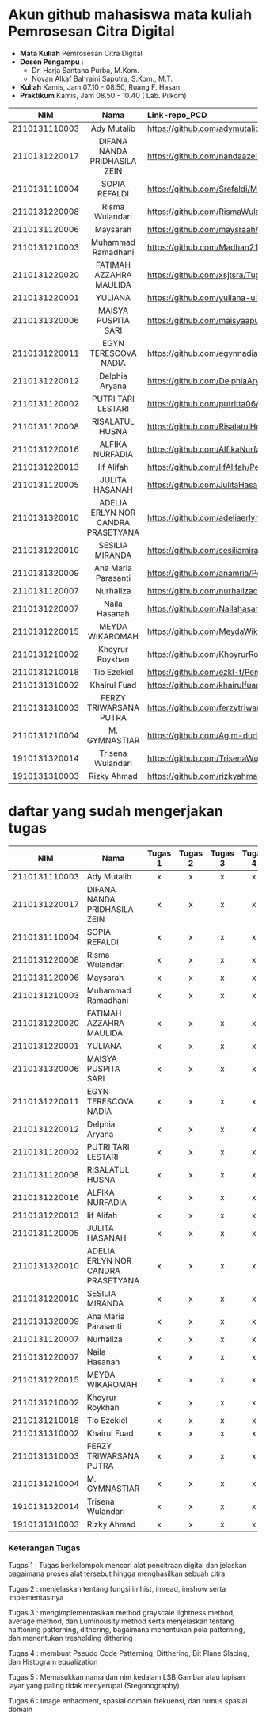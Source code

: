 # Akun github mahasiswa mata kuliah Pemrosesan Citra Digital

- **Mata Kuliah** Pemrosesan Citra Digital
- **Dosen Pengampu :**
    - Dr. Harja Santana Purba, M.Kom.
    - Novan Alkaf Bahraini Saputra, S.Kom., M.T.
- **Kuliah** Kamis, Jam 07.10 - 08.50, Ruang F. Hasan
- **Praktikum** Kamis, Jam 08.50 - 10.40 ( Lab. Pilkom)


| NIM | Nama | Link-repo_PCD |
| ----------- | :---------: | :---------- |
| 2110131110003 | Ady Mutalib | https://github.com/adymutalib/Tugas_Pemrosesan_Citra_Digital.git |
| 2110131220017 | DIFANA NANDA PRIDHASILA ZEIN | https://github.com/nandaazein/Pemrosesan-Citra-Digital.git |
| 2110131110004 | SOPIA REFALDI | https://github.com/Srefaldi/Mata-Kuliah-Pemrosesan-Citra-Digital.git |
| 2110131220008 | Risma Wulandari | https://github.com/RismaWulandarii/Tugas_Pemrosesan_Citra_Digital.git |
| 2110131120006 | Maysarah | https://github.com/maysraah/Tugas_Pemrosesan_Citra_Digital |
| 2110131210003 | Muhammad Ramadhani | https://github.com/Madhan215/Perkuliahan/tree/main/Semester_3/Tugas_Pemprosesan_Citra_Digital |
| 2110131220020 | FATIMAH AZZAHRA MAULIDA | https://github.com/xsjtsra/Tugas_PemrosesanCitraDigital |
| 2110131220001 | YULIANA | https://github.com/yuliana-ulm/Tugas_Pemrosesan-Citra-Digital |
| 2110131320006 | MAISYA PUSPITA SARI | https://github.com/maisyaapuspitaa/Tugas_Pemrosesan_Citra_Digital |
| 2110131220011 | EGYN TERESCOVA NADIA | https://github.com/egynnadia/Tugas-Individu-PCD |
| 2110131220012 | Delphia Aryana | https://github.com/DelphiaAryana/Pemrosesan-Citra-Digital |
| 2110131120002 | PUTRI TARI LESTARI | https://github.com/putritta06/my_repository/tree/master/PEMROSESAN_CITRA_DIGITAL |
| 2110131120008 | RISALATUL HUSNA | https://github.com/RisalatulHusna/Tugas_Pemrosesan_Citra_Digital.git |
| 2110131220016 | ALFIKA NURFADIA | https://github.com/AlfikaNurfadia/Tugas_PCD |
| 2110131220013 | Iif Alifah | https://github.com/IifAlifah/Pemrosesan-Citra-Digital |
| 2110131120005 | JULITA HASANAH | https://github.com/JulitaHasanah/Pemrosesan-Citra-Digital |
| 2110131320010 | ADELIA ERLYN NOR CANDRA PRASETYANA | https://github.com/adeliaerlyn/Pemrosesan-Citra-Digital |
| 2110131220010 | SESILIA MIRANDA | https://github.com/sesiliamiranda/Pengolahan_Citra_Digital |
| 2110131320009 | Ana Maria Parasanti | https://github.com/anamria/PemrosesanCitraDigital |
| 2110131120007 | Nurhaliza | https://github.com/nurhalizach/Pemrosesan_Citra_Digital |
| 2110131220007 | Naila Hasanah | https://github.com/Nailahasanah/Pemprosesan-Citra-Digital_PCD.git |
| 2110131220015 | MEYDA WIKAROMAH | https://github.com/MeydaWikaromah/Tugas_Pemrosesan_Citra_Digital |
| 2110131210002 | Khoyrur Roykhan | https://github.com/KhoyrurRoykhan/Pemrosesan_Citra_Digital |
| 2110131210018 | Tio Ezekiel | https://github.com/ezkl-t/Pemrosesan_Citra_Digital |
| 2110131310002 | Khairul Fuad | https://github.com/khairulfuad09/Pemrosesan_Citra_Digital.git |
| 2110131310003 | FERZY TRIWARSANA PUTRA | https://github.com/ferzytriwarsanaputra/Tugas_Pemrosesan_Citra_Digital |
| 2110131210004 | M. GYMNASTIAR | https://github.com/Agim-dudu/Pemrosesan_Citra_Digital |
| 1910131320014 | Trisena Wulandari | https://github.com/TrisenaWulandari/Pemrosesan-Citra-Digital |
| 1910131310003 | Rizky Ahmad | https://github.com/rizkyahmad16/ABKC6306_Pemrosesan_Citra_Digital |


# daftar yang sudah mengerjakan tugas

| NIM | Nama | Tugas 1 | Tugas 2 | Tugas 3 | Tugas 4 | Tugas 5 | Tugas 6 |
| ----------- | ----------- | :----------: | :----------: | :----------: | :----------: | :----------: | :----------: |
| 2110131110003 | Ady Mutalib | x | x | x | x | - | - |
| 2110131220017 | DIFANA NANDA PRIDHASILA ZEIN | x | x | x | x | x | x |
| 2110131110004 | SOPIA REFALDI | x | x | x | x | x | x |
| 2110131220008 | Risma Wulandari | x | x | x | x | x | x |
| 2110131120006 | Maysarah | x | x | x | x | x | x |
| 2110131210003 | Muhammad Ramadhani | x | x | x | x | x | x |
| 2110131220020 | FATIMAH AZZAHRA MAULIDA | x | x | x | x | x | x |
| 2110131220001 | YULIANA | x | x | x | x | x | x |
| 2110131320006 | MAISYA PUSPITA SARI | x | x | x | x | x | x |
| 2110131220011 | EGYN TERESCOVA NADIA | x | x | x | x | x | x |
| 2110131220012 | Delphia Aryana | x | x | x | x | x | x |
| 2110131120002 | PUTRI TARI LESTARI | x | x | x | x | x | x |
| 2110131120008 | RISALATUL HUSNA | x | x | x | x | x | x |
| 2110131220016 | ALFIKA NURFADIA | x | x | x | x | x | x |
| 2110131220013 | Iif Alifah | x | x | x | x | x | x |
| 2110131120005 | JULITA HASANAH | x | x | x | x | x | x |
| 2110131320010 | ADELIA ERLYN NOR CANDRA PRASETYANA | x | x | x | x | x | x |
| 2110131220010 | SESILIA MIRANDA | x | x | x | x | x | x |
| 2110131320009 | Ana Maria Parasanti | x | x | x | x | x | x |
| 2110131120007 | Nurhaliza | x | x | x | x | x | x |
| 2110131220007 | Naila Hasanah | x | x | x | x | x | x |
| 2110131220015 | MEYDA WIKAROMAH | x | x | x | x | x | x |
| 2110131210002 | Khoyrur Roykhan | x | x | x | x | x | x |
| 2110131210018 | Tio Ezekiel | x | x | x | x | x | x |
| 2110131310002 | Khairul Fuad | x | x | x | x | x | x |
| 2110131310003 | FERZY TRIWARSANA PUTRA | x | x | x | x | x | x |
| 2110131210004 | M. GYMNASTIAR | x | x | x | x | x | x |
| 1910131320014 | Trisena Wulandari | x | x | x | x | x | x |
| 1910131310003 | Rizky Ahmad | x | x | x | x | x | x |


### Keterangan Tugas

Tugas 1 : Tugas berkelompok mencari alat pencitraan digital dan jelaskan bagaimana proses alat tersebut hingga menghasilkan sebuah citra

Tugas 2 : menjelaskan tentang fungsi imhist, imread, imshow serta implementasinya

Tugas 3 : mengimplementasikan method grayscale lightness method, average method, dan Luminousity method serta menjelaskan tentang halftoning patterning, dithering, bagaimana menentukan pola patterning, dan menentukan tresholding dithering


Tugas 4 : membuat Pseudo Code Patterning, Ditthering, Bit Plane Slacing, dan Histogram equalization

Tugas 5 : Memasukkan nama dan nim kedalam LSB Gambar atau lapisan layar yang paling tidak menyerupai (Stegonography)

Tugas 6 : Image enhacment, spasial domain frekuensi, dan rumus spasial domain



